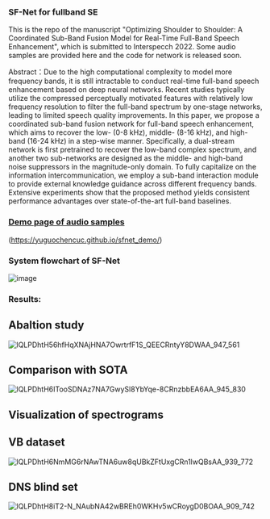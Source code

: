 ### SF-Net for fullband SE
This is the repo of the manuscript "Optimizing Shoulder to Shoulder: A Coordinated Sub-Band Fusion Model for Real-Time Full-Band Speech Enhancement", which is submitted to Interspecch 2022. Some audio samples are provided here and the code for network is released soon.


Abstract：Due to the high computational complexity to model more frequency bands, it is still intractable to conduct real-time full-band speech enhancement based on deep neural networks. Recent studies typically utilize the compressed perceptually motivated features with relatively low frequency resolution to filter the full-band spectrum by one-stage networks, leading to limited speech quality improvements. In this paper, we propose a coordinated sub-band fusion network for full-band speech enhancement, which aims to recover the low- (0-8 kHz), middle- (8-16 kHz), and high-band (16-24 kHz) in a step-wise manner. Specifically, a dual-stream network is first pretrained to recover the low-band complex spectrum, and another two sub-networks are designed as the middle- and high-band noise suppressors in the magnitude-only domain. To fully capitalize on the information intercommunication, we employ a sub-band interaction module to provide external knowledge guidance across different frequency bands. Extensive experiments show that the proposed method yields consistent performance advantages over state-of-the-art full-band baselines.

### [Demo page of audio samples](https://yuguochencuc.github.io/sfnet_demo/) 
(https://yuguochencuc.github.io/sfnet_demo/)  

### System flowchart of SF-Net
![image](https://user-images.githubusercontent.com/51236251/160518968-0a074c93-7400-467c-9c16-2887f8466737.png)

### Results:
## Abaltion study
![lQLPDhtH56hfHqXNAjHNA7OwrtrfF1S_QEECRntyY8DWAA_947_561](https://user-images.githubusercontent.com/51236251/160519109-49617410-5611-4abb-85fc-d30e13225280.png)

## Comparison with SOTA
![lQLPDhtH6ITooSDNAz7NA7GwySl8YbYqe-8CRnzbbEA6AA_945_830](https://user-images.githubusercontent.com/51236251/160519878-e0aa93ea-9573-40f9-9665-2d8de9d90efe.png)

## Visualization of spectrograms
## VB dataset
![lQLPDhtH6NmMG6rNAwTNA6uw8qUBkZFtUxgCRn1lwQBsAA_939_772](https://user-images.githubusercontent.com/51236251/160520076-b580c1bb-253c-44ee-a781-1243caa7924d.png)
## DNS blind set
![lQLPDhtH8iT2-N_NAubNA42wBREh0WKHv5wCRoygD0BOAA_909_742](https://user-images.githubusercontent.com/51236251/160527589-97dff384-cb72-4354-8ab0-1f953ab5564c.png)



